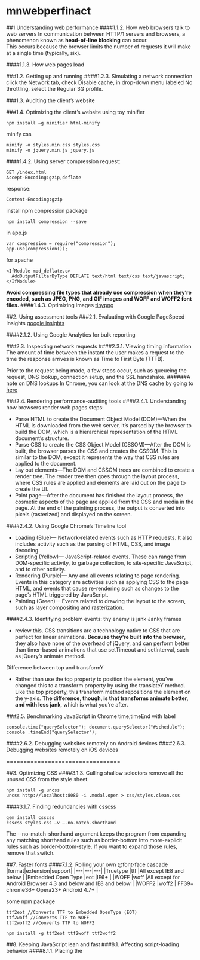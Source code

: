 # mnwebperfinact
##1 Understanding web performance
####1.1.2. How web browsers talk to web servers
In communication between HTTP/1 servers and browsers, a phenomenon known as __head-of-line blocking__ can occur.    
This occurs because the browser limits the number of requests it will make at a single time (typically, six).  

####1.1.3. How web pages load

###1.2. Getting up and running
####1.2.3. Simulating a network connection
click the Network tab, check Disable cache, in drop-down menu labeled No throttling, select the Regular 3G profile.

###1.3. Auditing the client’s website

###1.4. Optimizing the client’s website
using toy minifier
```
npm install –g minifier html-minify
```
minify css
```
minify -o styles.min.css styles.css
minify -o jquery.min.js jquery.js
```
####1.4.2. Using server compression
request: 
```
GET /index.html
Accept-Encoding:gzip,deflate
```
response:
```
Content-Encoding:gzip
```

install npm conpression package
```
npm install compression --save
```
in app.js
```
var compression = require("compression");
app.use(compression());
```

for apache
```
<IfModule mod_deflate.c>
  AddOutputFilterByType DEFLATE text/html text/css text/javascript;
</IfModule>
```
__Avoid compressing file types that already use compression when they’re encoded, such as JPEG, PNG, and GIF images and WOFF and WOFF2 font files.__
####1.4.3. Optimizing images
[tinypng](http://tinypng.com)



##2. Using assessment tools
###2.1. Evaluating with Google PageSpeed Insights
[google insights](https://developers.google.com/speed/pagespeed/insights/)

####2.1.2. Using Google Analytics for bulk reporting

###2.3. Inspecting network requests
####2.3.1. Viewing timing information
The amount of time between the instant the user makes a request to the time
the response arrives is known as Time to First Byte (TTFB).  


Prior to the request being made, a few steps occur, such as queueing the request,
DNS lookup, connection setup, and the SSL handshake.
######A note on DNS lookups
In Chrome, you can look at the DNS cache by going to [here](chrome://netinternals#dns)


###2.4. Rendering performance-auditing tools
####2.4.1. Understanding how browsers render web pages
steps:
- Parse HTML to create the Document Object Model (DOM)—When the HTML is downloaded from the web server, it’s parsed by the browser to build the DOM, which is a hierarchical representation of the HTML document’s structure.
- Parse CSS to create the CSS Object Model (CSSOM)—After the DOM is built, the browser parses the CSS and creates the CSSOM. This is similar to the DOM, except it represents the way that CSS rules are applied to the document.
- Lay out elements—The DOM and CSSOM trees are combined to create a render tree. The render tree then goes through the layout process, where CSS rules are applied and elements are laid out on the page to create the UI.
- Paint page—After the document has finished the layout process, the cosmetic aspects of the page are applied from the CSS and media in the page. At the end of the painting process, the output is converted into pixels (rasterized) and displayed on the screen.


####2.4.2. Using Google Chrome’s Timeline tool
- Loading (Blue)— Network-related events such as HTTP requests. It also includes activity such as the parsing of HTML, CSS, and image decoding.
- Scripting (Yellow)— JavaScript-related events. These can range from DOM-specific activity, to garbage collection, to site-specific JavaScript, and to other activity.
- Rendering (Purple)— Any and all events relating to page rendering. Events in this category are activities such as applying CSS to the page HTML, and events that cause re-rendering such as changes to the page’s HTML triggered by JavaScript.
- Painting (Green)— Events related to drawing the layout to the screen, such as layer compositing and rasterization.

####2.4.3. Identifying problem events: thy enemy is jank 
Janky frames
- review this.
CSS transitions are a technology native to CSS that are perfect for linear animations. __Because they’re built into the browser__, they also have none of the overhead of jQuery, and can perform better than timer-based animations that use setTimeout and setInterval, such as jQuery’s animate method.  

Difference between top and transformY
- Rather than use the top property to position the element, you’ve changed this to a transform property by using the translateY method. Like the top property, this transform method repositions the element on the y-axis. __The difference, though, is that transforms animate better, and with less jank__, which is what you’re after.





###2.5. Benchmarking JavaScript in Chrome
time,timeEnd with label
```
console.time("querySelector"); document.querySelector("#schedule"); console .timeEnd("querySelector");
```


####2.6.2. Debugging websites remotely on Android devices
####2.6.3. Debugging websites remotely on iOS devices

=================================

##3. Optimizing CSS
####3.1.3. Culling shallow selectors
remove all the unused CSS from the style sheet.
```
npm install -g uncss
uncss http://localhost:8080 -i .modal.open > css/styles.clean.css
```


####3.1.7. Finding redundancies with csscss
```
gem install csscss
csscss styles.css –v –-no-match-shorthand
```
The --no-match-shorthand argument keeps the program from expanding any matching shorthand rules such as border-bottom into more-explicit rules such as border-bottom-style. If you want to expand those rules, remove that switch.













##7. Faster fonts
####7.1.2. Rolling your own @font-face cascade
|format|extension|support|
|---|---|---|
|Truetype   |ttf   |All except IE8 and below   |
|Embedded Open Type   |eot   |IE6+   |
|WOFF   |woff   |All except for Android Browser 4.3 and below and IE8 and below   |
|WOFF2  |woff2  | FF39+ chrome36+ Opera23+ Android 4.7+ |


some npm package
```
ttf2eot //Converts TTF to Embedded OpenType (EOT)
ttf2woff //Converts TTF to WOFF
ttf2woff2 //Converts TTF to WOFF2
```

```
npm install -g ttf2eot ttf2woff ttf2woff2
```



##8. Keeping JavaScript lean and fast
###8.1. Affecting script-loading behavior
####8.1.1. Placing the <script> element properly
Browsers read HTML documents from top to bottom. When links to external resources (such as scripts, in this case) are found, the browser stops to parse them. When parsing occurs, rendering is blocked.  

As this goes on, the browser puts the rendering of the page __on the back burner.__(postpone)  

To measure the __Time to First Paint__ for the client’s website, select the Regular 3G throttling profile to simulate page loading on a slower connection.  














## 11. Looking to the future with HTTP/2
http/1 three issues:
- head-of-line blocking
- uncompressed headers
- nonsecure websites.  

###### Head-of-line blocking
One way to ameliorate this problem on the front end is to __bundle files__    
Another rather hacky way around this request limit is to use a technique called __domain sharding__

###### Uncompressed headers
__Server compression compresses only the body of the response, not its response headers.__


#### 11.1.2. Solving common HTTP/1 problems via HTTP/2


#### 11.1.4. Observing the benefits
```
chrome://net-internals#timeline
```


#### 11.3.2. Using Server Push
```
<Location /index.html>
    Header add Link: </css/styles.min.css>; rel=preload; as=style"
</Location>
```















##12. Automating optimization with gulp
```
/
src
 img
 js
 less
dist
```
install gulp4
```
npm show gulp version
npm install gulpjs/gulp#4.0 --save
```

###### Essential plugins
```
npm install gulp-util del gulp-livereload gulp-ext-replace gulp-htmlmin gulp-less gulp-postcss autoprefixer autorem cssnano --save
npm install gulp-uglify gulp-concat --save
npm install gulp-imagemin imagemin-webp imagemin-jpeg-recompress imagemin-pngquant imagemin-gifsicle imagemin-svgo --save
```





